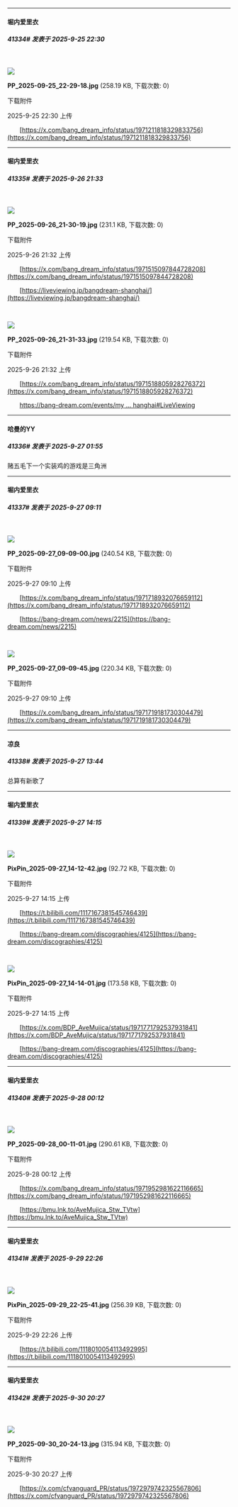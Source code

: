 ﻿
*****

####  堀内爱里衣  
##### 41334#       发表于 2025-9-25 22:30

       

<img src="https://img.stage1st.com/forum/202509/25/223005ukglhadfg5gxf5az.jpg" referrerpolicy="no-referrer">

<strong>PP_2025-09-25_22-29-18.jpg</strong> (258.19 KB, 下载次数: 0)

下载附件

2025-9-25 22:30 上传

       [https://x.com/bang_dream_info/status/1971211818329833756](https://x.com/bang_dream_info/status/1971211818329833756)


*****

####  堀内爱里衣  
##### 41335#       发表于 2025-9-26 21:33

       

<img src="https://img.stage1st.com/forum/202509/26/213254n6hfsw4w2wgh72l6.jpg" referrerpolicy="no-referrer">

<strong>PP_2025-09-26_21-30-19.jpg</strong> (231.1 KB, 下载次数: 0)

下载附件

2025-9-26 21:32 上传

       [https://x.com/bang_dream_info/status/1971515097844728208](https://x.com/bang_dream_info/status/1971515097844728208)

       [https://liveviewing.jp/bangdream-shanghai/](https://liveviewing.jp/bangdream-shanghai/)

       

<img src="https://img.stage1st.com/forum/202509/26/213253wkvcx2ox44tdczvy.jpg" referrerpolicy="no-referrer">

<strong>PP_2025-09-26_21-31-33.jpg</strong> (219.54 KB, 下载次数: 0)

下载附件

2025-9-26 21:32 上传

       [https://x.com/bang_dream_info/status/1971518805928276372](https://x.com/bang_dream_info/status/1971518805928276372)

       [https://bang-dream.com/events/my ... hanghai#LiveViewing](https://bang-dream.com/events/mygo-avemujica2025_shanghai#LiveViewing)


*****

####  哈曼的YY  
##### 41336#       发表于 2025-9-27 01:55

赌五毛下一个实装鸡的游戏是三角洲


*****

####  堀内爱里衣  
##### 41337#       发表于 2025-9-27 09:11

       

<img src="https://img.stage1st.com/forum/202509/27/091056nlliki9i9qi9lnii.jpg" referrerpolicy="no-referrer">

<strong>PP_2025-09-27_09-09-00.jpg</strong> (240.54 KB, 下载次数: 0)

下载附件

2025-9-27 09:10 上传

       [https://x.com/bang_dream_info/status/1971718932076659112](https://x.com/bang_dream_info/status/1971718932076659112)

       [https://bang-dream.com/news/2215](https://bang-dream.com/news/2215)

       

<img src="https://img.stage1st.com/forum/202509/27/091055r0j0hmtc77cixtni.jpg" referrerpolicy="no-referrer">

<strong>PP_2025-09-27_09-09-45.jpg</strong> (220.34 KB, 下载次数: 0)

下载附件

2025-9-27 09:10 上传

       [https://x.com/bang_dream_info/status/1971719181730304479](https://x.com/bang_dream_info/status/1971719181730304479)


*****

####  凉良  
##### 41338#       发表于 2025-9-27 13:44

总算有新歌了


*****

####  堀内爱里衣  
##### 41339#       发表于 2025-9-27 14:15

       

<img src="https://img.stage1st.com/forum/202509/27/141504x3k81b2wb5sd5knl.jpg" referrerpolicy="no-referrer">

<strong>PixPin_2025-09-27_14-12-42.jpg</strong> (92.72 KB, 下载次数: 0)

下载附件

2025-9-27 14:15 上传

       [https://t.bilibili.com/1117167381545746439](https://t.bilibili.com/1117167381545746439)

       [https://bang-dream.com/discographies/4125](https://bang-dream.com/discographies/4125)

       

<img src="https://img.stage1st.com/forum/202509/27/141503hjcq0b4t4np4zpcp.jpg" referrerpolicy="no-referrer">

<strong>PixPin_2025-09-27_14-14-01.jpg</strong> (173.58 KB, 下载次数: 0)

下载附件

2025-9-27 14:15 上传

       [https://x.com/BDP_AveMujica/status/1971771792537931841](https://x.com/BDP_AveMujica/status/1971771792537931841)

       [https://bang-dream.com/discographies/4125](https://bang-dream.com/discographies/4125)


*****

####  堀内爱里衣  
##### 41340#       发表于 2025-9-28 00:12

       

<img src="https://img.stage1st.com/forum/202509/28/001254u8ort993t1zuf999.jpg" referrerpolicy="no-referrer">

<strong>PP_2025-09-28_00-11-01.jpg</strong> (290.61 KB, 下载次数: 0)

下载附件

2025-9-28 00:12 上传

       [https://x.com/bang_dream_info/status/1971952981622116665](https://x.com/bang_dream_info/status/1971952981622116665)

       [https://bmu.lnk.to/AveMujica_Stw_TVtw](https://bmu.lnk.to/AveMujica_Stw_TVtw)


*****

####  堀内爱里衣  
##### 41341#       发表于 2025-9-29 22:26

       

<img src="https://img.stage1st.com/forum/202509/29/222619eap3c3bae0g3jifa.jpg" referrerpolicy="no-referrer">

<strong>PixPin_2025-09-29_22-25-41.jpg</strong> (256.39 KB, 下载次数: 0)

下载附件

2025-9-29 22:26 上传

       [https://t.bilibili.com/1118010054113492995](https://t.bilibili.com/1118010054113492995)


*****

####  堀内爱里衣  
##### 41342#       发表于 2025-9-30 20:27

       

<img src="https://img.stage1st.com/forum/202509/30/202753mk2py3myzwggofbg.jpg" referrerpolicy="no-referrer">

<strong>PP_2025-09-30_20-24-13.jpg</strong> (315.94 KB, 下载次数: 0)

下载附件

2025-9-30 20:27 上传

       [https://x.com/cfvanguard_PR/status/1972979742325567806](https://x.com/cfvanguard_PR/status/1972979742325567806)

